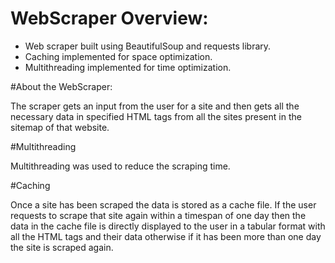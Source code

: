 # WebScraper Overview:

- Web scraper built using BeautifulSoup and requests library.
- Caching implemented for space optimization.
- Multithreading implemented for time optimization.

#About the WebScraper:

The scraper gets an input from the user for a site and then gets all the necessary data in specified HTML tags from all the sites present in the sitemap of that website.

#Multithreading

Multithreading was used to reduce the scraping time.

#Caching

Once a site has been scraped the data is stored as a cache file. If the user requests to scrape that site again within a timespan of one day then the data in the cache file is directly displayed to the user in a tabular format with all the HTML tags and their data otherwise if it has been more than one day the site is scraped again.
